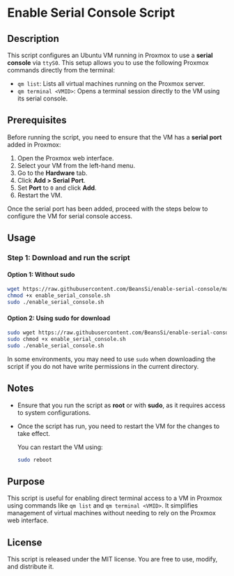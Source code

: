 # Enable Serial Console Script

## Description
This script configures an Ubuntu VM running in Proxmox to use a **serial console** via `ttyS0`. This setup allows you to use the following Proxmox commands directly from the terminal:

- `qm list`: Lists all virtual machines running on the Proxmox server.
- `qm terminal <VMID>`: Opens a terminal session directly to the VM using its serial console.

## Prerequisites

Before running the script, you need to ensure that the VM has a **serial port** added in Proxmox:

1. Open the Proxmox web interface.
2. Select your VM from the left-hand menu.
3. Go to the **Hardware** tab.
4. Click **Add > Serial Port**.
5. Set **Port** to `0` and click **Add**.
6. Restart the VM.

Once the serial port has been added, proceed with the steps below to configure the VM for serial console access.

## Usage

### Step 1: Download and run the script

#### **Option 1: Without sudo**

```bash
wget https://raw.githubusercontent.com/BeansSi/enable-serial-console/main/enable_serial_console.sh
chmod +x enable_serial_console.sh
sudo ./enable_serial_console.sh
```

#### **Option 2: Using sudo for download**

```bash
sudo wget https://raw.githubusercontent.com/BeansSi/enable-serial-console/main/enable_serial_console.sh
sudo chmod +x enable_serial_console.sh
sudo ./enable_serial_console.sh
```

In some environments, you may need to use `sudo` when downloading the script if you do not have write permissions in the current directory.

## Notes

- Ensure that you run the script as **root** or with **sudo**, as it requires access to system configurations.
- Once the script has run, you need to restart the VM for the changes to take effect.

  You can restart the VM using:
  ```bash
  sudo reboot
  ```

## Purpose

This script is useful for enabling direct terminal access to a VM in Proxmox using commands like `qm list` and `qm terminal <VMID>`. It simplifies management of virtual machines without needing to rely on the Proxmox web interface.

## License
This script is released under the MIT license. You are free to use, modify, and distribute it.
